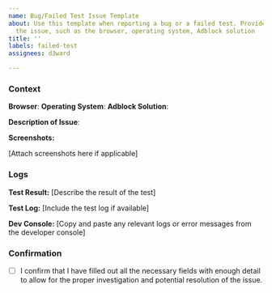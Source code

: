 ```yaml
---
name: Bug/Failed Test Issue Template
about: Use this template when reporting a bug or a failed test. Provide details about
  the issue, such as the browser, operating system, Adblock solution
title: ''
labels: failed-test
assignees: d3ward

---
```


<!--
Thank you for taking the time to report an issue. To help us process your issue effectively, please fill out each section below. Fields marked with ** are required. For fields not applicable to your issue, please write 'N/A'.

Before submitting, please:
- Check if a similar issue has already been reported.
- Ensure that your issue is related to a bug or a failed test, not a question or discussion. For general questions or support, use a blank issue
-->

### Context

**Browser**:
**Operating System**:
**Adblock Solution**:

**Description of Issue**:
<!-- Please provide a clear and concise description of what the issue is, including steps to reproduce if applicable. -->

**Screenshots:**
<!-- If applicable, add screenshots to help explain your issue. -->
[Attach screenshots here if applicable]

### Logs
<!-- If relevant, copy and paste any logs or error messages from test log or developer console here. -->

**Test Result:**
[Describe the result of the test]

**Test Log:**
[Include the test log if available]

**Dev Console:**
[Copy and paste any relevant logs or error messages from the developer console]

### Confirmation
- [ ] I confirm that I have filled out all the necessary fields with enough detail to allow for the proper investigation and potential resolution of the issue.
